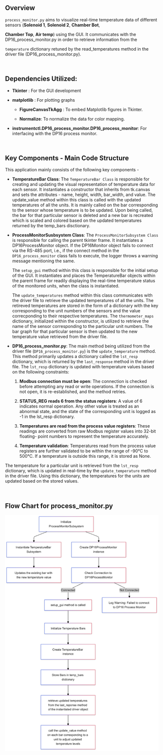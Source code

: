 ## Overview

`process_monitor.py` aims to visualize real-time temperature data of different sensors (**Solenoid 1**, **Solenoid 2**, **Chamber Bot**, 

**Chamber Top**, **Air temp**) using the GUI. It communicates with the DP16_process_monitor.py in order to retrieve information from the 

`temperature` dictionary retuned by the read_temperatures method in the driver file (DP16_process_monitor.py). 


&nbsp;



## Dependencies Utilized:

- **Tkinter** : For the GUI development

- **matplotlib** : For plotting graphs

    - **FigureCanvasTkAgg** : To embed Matplotlib figures in Tkinter.

    - **Normalize**: To normalize the data for color mapping. 

- **instrumentctl.DP16_process_monitor.DP16_process_monitor**: For interfacing with the DP16 process monitor. 




&nbsp;



## Key Components - Main Code Structure

This application mainly consists of the following key components -

- **TemperatureBar Class**: The `TemperatureBar Class` is responsible for creating and updating the visual representation of temperature data for each sensor. It instantiates a constructor that inherits from tk.canvas and sets the attributes - name, height, width, bar_width, and value. The update_value method within this class is called with the updated temperatures of all the units. It is mainly called on the bar corresponding to the sensor whose temperature is to be updated. Upon being called, the bar for that particular sensor is deleted and a new bar is recreated which is scaled and colored based on the updated temperatures returned by the temp_bars disctionary. 



- **ProcessMonitorSusbsystem Class**: The `ProcessMonitorSubsystem Class` is responsible for calling the parent tkinter frame. It instantiates a DP16ProcessMonitor object. If the DP16Monitor object fails to connect via the RS-485 port, i.e., if the connect method in the `DP16_process_monitor` class fails to execute, the logger throws a warning message mentioning the same. 

    The `setup_gui` method within this class is responsible for the initial setup of the GUI. It instantiates and places the TemperatureBar objects          within the parent frame for readily displaying the real-time temperature status of the monitored units, when the class is instantiated. 

    The `update_temperatures` method within this class communicates with the driver file to retrieve the updated temperatures of all the units. The retireved temperatures are stored in the form of a dictionary with the key corresponding to the unit numbers of the sensors and the value correcponding to their respective temperatures. The `thermometer_maps` dictionary, initialized within the constructor, is utilized to retrieve the name of the sensor corresponding to the particular unit numbers. The bar graph for that particular sensor is then updated to the new temperature value retrieved from the driver file. 



- **DP16_process_monitor.py**: The main method being utilized from the driver file (`DP16_process_monitor.py`) is the `update_temperature` method. This method primarily updates a dictionary called the `lst_resp` dictionary, which is returned by the `last_response` method in the driver file. The `lst_resp` dictionary is updated with temperature values based on the following constraints:

    1) **Modbus connection must be open**: The connection is checked before attempting any read or write operations. If the connection is not open, it 
         is re-established, and the method retries.

    2) **STATUS_REG reads 6 from the status registers**: A value of 6 indicates normal operation. Any other value is treated as an abnormal state, and 
         the state of the corresponding unit is logged as -1 in the lst_resp dictionary.

    3) **Temperatures are read from the process value registers**: These readings are converted from raw Modbus register values into 32-bit floating- 
         point numbers to represent the temperature accurately.

    4) **Temperature validation**: Temperatures read from the process value registers are further validated to be within the range of -90°C to 500°C. 
         If a temperature is outside this range, it is stored as None.


The temperature for a particular unit is retrieved from the `lst_resp` dictionary, which is updated in real-time by the `update_temperature` method in the driver file. Using this dictionary, the temperatures for the units are updated based on the stored values.



&nbsp;



## Flow Chart for process_monitor.py


<img src="./workflow.png" alt="Workflow Diagram">
